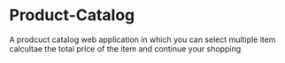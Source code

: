 # Product-Catalog
A prodcuct catalog web application in which you can select multiple item calcultae the total price of the item and continue your shopping
